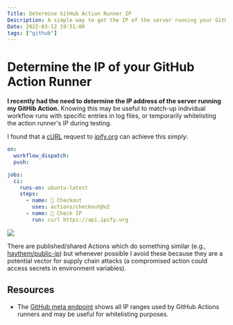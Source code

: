 ```yaml
---
Title: Determine GitHub Action Runner IP
Description: A simple way to get the IP of the server running your GitHub Actions
Date: 2022-03-12 19:51:00
tags: ["github"]
---
```


# Determine the IP of your GitHub Action Runner

**I recently had the need to determine the IP address of the server running my GitHib Action.** Knowing this may be useful to match-up individual workflow runs with specific entries in log files, or temporarily whitelisting the action runner's IP during testing.

I found that a [cURL](https://en.wikipedia.org/wiki/CURL) request to [ipify.org](https://www.ipify.org/) can achieve this simply:

```yaml
on:
  workflow_dispatch:
  push:

jobs:
  ci:
    runs-on: ubuntu-latest
    steps:
      - name: 🛒 Checkout
        uses: actions/checkout@v2
      - name: 🔎 Check IP
        run: curl https://api.ipify.org
```

<img src="https://swharden.com/static/2022/03/12/ip.jpg" class="shadow rounded mx-auto d-block my-5">

There are published/shared Actions which do something similar (e.g., [haythem/public-ip](https://github.com/marketplace/actions/public-ip)) but whenever possible I avoid these because they are a potential vector for supply chain attacks (a compromised action could access secrets in environment variables).

## Resources
* The [GitHub meta endpoint](https://api.github.com/meta) shows all IP ranges used by GitHub Actions runners and may be useful for whitelisting purposes.